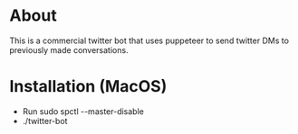 # About
   This is a commercial twitter bot that uses puppeteer to send
   twitter DMs to previously made conversations.

# Installation (MacOS)
   - Run sudo spctl --master-disable
   - ./twitter-bot
